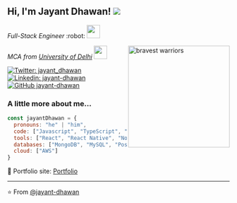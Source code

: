 <h2> Hi, I'm Jayant Dhawan! <img src="https://raw.githubusercontent.com/jayant-dhawan/jayant-dhawan.github.io/master/icon.png"></h2>
<p><em>Full-Stack Engineer</em> :robot: <img src="https://media.giphy.com/media/WUlplcMpOCEmTGBtBW/giphy.gif" width="30"></p>
<img align='right' src="https://media.giphy.com/media/836HiJc7pgzy8iNXCn/giphy.gif" alt="bravest warriors" width="230">
<p><em><!--Senior Software Engineer <img src="https://media.giphy.com/media/WUlplcMpOCEmTGBtBW/giphy.gif" width="30">-->MCA from <a href="http://cs.du.ac.in/">University of Delhi</a> <img src="https://media.giphy.com/media/fYSnHlufseco8Fh93Z/giphy.gif" width="30">
</em></p>

[![Twitter: jayant_dhawan](https://img.shields.io/twitter/follow/jayant_dhawan?style=social)](https://twitter.com/jayant_dhawan)
[![Linkedin: jayant-dhawan](https://img.shields.io/badge/-jayant--dhawan-blue?style=flat-square&logo=Linkedin&logoColor=white&link=https://www.linkedin.com/in/jayant-dhawan/)](https://www.linkedin.com/in/jayant-dhawan/)
[![GitHub jayant-dhawan](https://img.shields.io/github/followers/jayant-dhawan?label=follow&style=social)](https://github.com/jayant-dhawan)


### A little more about me...  

```javascript
const jayantDhawan = {
  pronouns: "he" | "him",
  code: ["Javascript", "TypeScript", "HTML", "CSS"],
  tools: ["React", "React Native", "Node.js", "Next.js", "GraphQL", "Frappe", "Express.js", "Git"],
  databases: ["MongoDB", "MySQL", "Postgresql"],
  cloud: ["AWS"]
}
```
🎯 Portfolio site: [Portfolio](https://jayant-dhawan.github.io/)

---

⭐️ From [@jayant-dhawan](https://github.com/jayant-dhawan)
